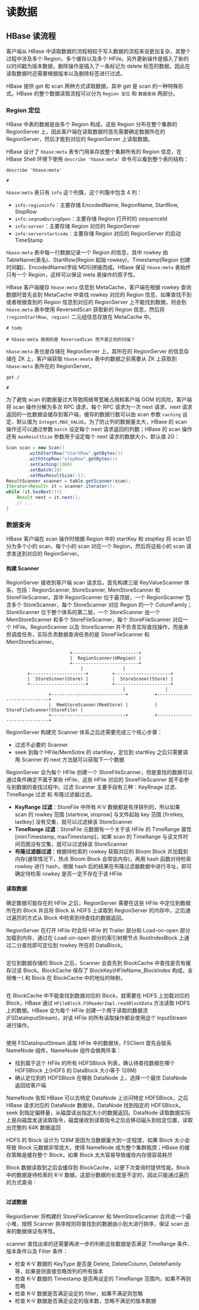 # 读数据

## HBase 读流程

客户端从 HBase 中读取数据的流程相较于写入数据的流程来说更加复杂，其整个过程中涉及多个 Region，多个缓存以及多个 HFile。另外更新操作是插入了新的以时间戳为版本数据，删除操作是插入了一条标记为 delete 标签的数据，因此在读取数据时还需要根据版本以及删除标签进行过滤。

HBase 提供 get 和 scan 两种方式读取数据，其中 get 是 scan 的一种特殊形式。HBase 的整个数据读取流程可以分为 ```Region 定位``` 和 ```数据查询``` 两部分。

### Region 定位

HBase 中表的数据是由多个 Region 构成，这些 Region 分布在整个集群的 RegionServer 上，因此客户端在读取数据时首先需要确定数据所在的 RegionServer，然后才能到对应的 RegionServer 上读取数据。

HBase 设计了 ```hbase:meta``` 表专门用来存放整个集群所有的 Region 信息，在 HBase Shell 环境下使用 ```describe 'hbase:meta'``` 命令可以看到整个表的结构：
```shell
describe 'hbase:meta'

# 
```
```hbase:meta``` 表只有 ```info``` 这个列簇，这个列簇中包含 4 列：
- ```info:regioninfo```：主要存储 EncodedName, RegionName, StartRow, StopRow
- ```info:seqnumDuringOpen```：主要存储 Region 打开时的 sequenceId
- ```info:server```：主要存储 Region 对应的 RegionServer
- ```info:serverstartcode```：主要存储 Region 对应的 RegionServer 的启动 TimeStamp

```hbase:meta``` 表中每一行数据记录一个 Region 的信息，其中 rowkey 由 TableName(表名)、StartRow(Region 起始 rowkey)、Timestamp(Region 创建时间戳)、EncodedName(字段 MD5)拼接而成。HBase 保证 ```hbase:meta``` 表始终只有一个 Region，这样可以保证 meta 表操作的原子性。


HBase 客户端缓存 ```hbase:meta``` 信息到 MetaCache，客户端在根据 rowkey 查询数据时首先会到 MetaCache 中查找 rowkey 对应的 Region 信息，如果查找不到或者根据查到的 Region 信息到对应的 RegionServer 上不能找到数据，则会到 ```hbase:meta``` 表中使用 ReversedScan 获取新的 Region 信息，然后将 ```(regionStartRow, region)``` 二元组信息存放在 MetaCache 中。
```
# todo

# hbase:meta 使用的是 ReversedScan 而不是正向的扫描？
```

```hbase:meta``` 表也是存储在 RegionServer 上，其所在的 RegionServer 的信息存储在 ZK 上，客户端获取 ```hbase:meata``` 表中的数据之前需要从 ZK 上获取到 ```hbase:meta``` 表所在的 RegionServer。
```shell
get /

# 
```

为了避免 scan 的数据量过大导致网络带宽被占用和客户端 OOM 的风险，客户端将 scan 操作分解为多次 RPC 请求，每个 RPC 请求为一次 next 请求，next 请求返回的一批数据会缓存到客户端，缓存的数据行数可以由 scan 参数 ```caching``` 设定，默认值为 ```Integet.MAX_VALUE```。为了防止列的数据量太大，HBase 的 scan 操作还可以通过参数 ```batch``` 设定每个 next 请求返回的列数；HBase 的 scan 操作还有 ```maxResultSize``` 参数用于设定每个 next 请求的数据大小，默认值 2G：
```java
Scan scan = new Scan()
        .withStartRow("startRow".getBytes())
        .withStopRow("stopRow".getBytes())
        .setCaching(1000)
        .setBatch(10)
        .setMaxResultSize(-1);
ResultScanner scanner = table.getScanner(scan);
Iterator<Result> it = scanner.iterator();
while (it.hasNext()){
    Result next = it.next();
    // ...
}
```

### 数据查询

HBase 客户端在 scan 操作时根据 Region 中的 startKey 和 stopKey 将 scan 切分为多个小的 scan，每个小的 scan 对应一个 Region，然后将这些小的 scan 请求发送到对应的 RegionServer。

#### 构建 Scanner

RegionServer 接收到客户端 scan 请求后，首先构建三层 KeyValueScanner 体系，包括：RegionScanner, StoreScanner, MemStoreScanner 和 StoreFileScanner。其中 RegionScanner 位于最顶层，一个 RegionScanner 包含多个 StoreScanner，每个 StoreScanner 对应 Region 的一个 ColumFamily；StoreScanner 位于整个体系的第二层，一个 StoreScanner 由一个 MemStoreScanner 和多个 StoreFileScanner，每个 StoreFileScanner 对应一个 HFile。RegionScanner 以及 StoreScanner 并不负责实际查找操作，而是承担调度任务，实际负责数据查询任务的是 StoreFileScanner 和 MemStoreScanner。
```
                        +-------------------------+
                        |  RegionScanner(HRegion) |
                        +-------------------------+
                            |               |
        +---------------------+         +---------------------+
        |  StoreScnner(Store) |         |  StoreScnner(Store) |
        +---------------------+         +---------------------+
                                            |               |
                +----------------------------+          +-----------------------------+
                |  MemStoreScanner(MemStore) |          | StoreFileScanner(StoreFile) |
                +----------------------------+          +-----------------------------+
```
RegionServer 构建完 Scanner 体系之后还需要完成三个核心步骤：
- 过滤不必要的 Scanner
- seek 到每个 HFile/MemSotre 的 startKey，定位到 startKey 之后只需要调用 Scanner 的 next 方法就可以获取下一个数据

RegionServer 会为每个 HFile 创建一个 StoreFileScanner，但是查找的数据可以通过条件确定不属于某些 HFile，这些 HFile 对应的 StoreFileScanner 就不会参与到数据的查找过程中。过滤 Scanner 主要手段有三种：KeyRnage 过滤、TimeRange 过滤 和 布隆过滤器过滤。
- **KeyRange 过滤**：StoreFile 中所有 K-V 数据都是有序排列的，所以如果 scan 的 rowkey 范围 [startrow, stoprow] 与文件起始 key 范围 [firstkey, lastkey] 没有交集，就可以过滤掉该 StoreScanner
- **TimeRange 过滤**：StoreFile 元数据有一个关于该 HFile 的 TimeRange 属性 [miniTimestamp, maxTimestamp]，如果 scan 的 TimeRange 与该文件时间范围没有交集，就可以过滤掉该 StoreScanner
- **布隆过滤器过滤**：根据待检索的 rowkey 获取对应的 Bloom Block 并加载到内存(通常情况下，热点 Bloom Block 会常驻内存)，再用 hash 函数对待检索 rowkey 进行 hash，根据 hash 后的结果在布隆过滤器数据中进行寻址，即可确定待检索 rowkey 是否一定不存在于该 HFile

#### 读取数据

确定数据可能存在的 HFile 之后，RegionServer 需要在这些 HFile 中定位到数据所在的 Block 并且将 Block 从 HDFS 上读取到 RegionServer 的内存中，之后通过遍历的方式从 Block 中检索到待查找的数据返回。

RegionServer 在打开 HFile 时会将 HFile 的 Trailer 部分和 Load-on-open 部分加载到内存，通过在 Load-on-open 部分的索引树根节点 RootIndexBlock 上通过二分查找即可定位到 rowkey 所在的 DataBlock。
```java
```
定位到数据存储的 Block 之后，Scanner 会首先到 BlockCache 中查找是否有缓存过该 Block。BlockCache 保存了 BlockKey(HFileName_BlockIndex 构成，全局唯一) 和 Block 在 BlockCache 中的地址的映射。
```java
```
在 BlockCache 中不能查找到数据对应的 Block，就需要在 HDFS 上加载对应的 Block，HBase 通过 ```HFileBlock.FSReaderImpl.readBlockData``` 方法读取 HDFS 上的数据。HBase 会为每个 HFile 创建一个用于读取的数据流(FSDataInputStream)，对该 HFile 的所有读取操作都会使用这个 InputStream 进行操作。
```
```

使用 FSDataInputStream 读取 HFile 中的数据块，FSClient 首先会联系 NameNode 组件，NameNode 组件会做两件事：
- 找到属于这个 HFile 的所有 HDFSBlock 列表，确认待查找数据在哪个 HDFSBlock 上(HDFS 的 DataBlock 大小等于 128M)
- 确认定位到的 HDFSBlock 在哪些 DataNode 上，选择一个最优 DataNode 返回给客户端

NameNode 告知 HBase 可以去特定 DataNode 上访问特定 HDFSBlock，之后 HBase 请求对应的 DataNode 数据块，DataNode 找到指定的 HDFSBlock，seek 到指定偏移量，从磁盘读出指定大小的数据返回。DataNode 读取数据实际上是向磁盘发送读取指令，磁盘接收到读取指令之后会移动磁头到给定位置，读取出完整的 64K 数据返回

HDFS 的 Block 设计为 128M 是因为当数据量大到一定程度，如果 Block 太小会导致 Block 元数据非常庞大，使得 NameNode 成为整个集群瓶颈；HBase 的缓存策略是缓存整个 Block，如果 Block 太大容易导致缓存内存很容易耗尽

Block 数据读取到之后会缓存到 BlockCache，以便下次查询时提供性能。Block 中的数据是待检索的 K-V 数据，这部分数据的长度是不定的，因此只能通过遍历的方式查询：
```
```

#### 过滤数据

RegionServer 将构建的 StoreFileScanner 和  MemStoreScanner 合并成一个最小堆，按照 Scanner 排序规则将查找到的数据由小到大进行排序，保证 scan 出来的数据保证有序性。

scanner 查找出来的还需要再进一步的判断这些数据是否满足 TimeRange 条件、版本条件以及 Filter 条件：
- 检查 K-V 数据的 KeyType 是否是 Delete, DeleteColumn, DeleteFamily 等，如果是则直接忽略改列的所有版本
- 检查 K-V 数据的 Timestamp 是否再设定的 TimeRange 范围内，如果不再则忽略
- 检查 K-V 数据是否满足设定的 filter，如果不满足则忽略
- 检查 K-V 数据是否满足设定的版本数，忽略不满足的版本数据




